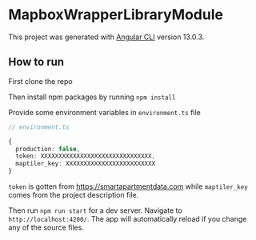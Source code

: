 # MapboxWrapperLibraryModule

This project was generated with [Angular CLI](https://github.com/angular/angular-cli) version 13.0.3.

## How to run

First clone the repo 

Then install npm packages by running `npm install`

Provide some environment variables in `environment.ts` file
```.ts
// environment.ts

{
  production: false,
  token: XXXXXXXXXXXXXXXXXXXXXXXXXXXXXXX,
  maptiler_key: XXXXXXXXXXXXXXXXXXXXXXXXX
}
```
`token` is gotten from https://smartapartmentdata.com while `maptiler_key` comes from the project description file.


Then run `npm run start` for a dev server. Navigate to `http://localhost:4200/`. The app will automatically reload if you change any of the source files.

